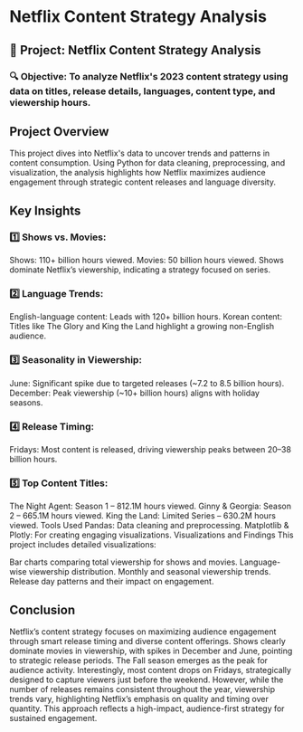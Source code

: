 # Netflix Content Strategy Analysis
## 📅 Project: Netflix Content Strategy Analysis
### 🔍 Objective: To analyze Netflix's 2023 content strategy using data on titles, release details, languages, content type, and viewership hours.

## Project Overview
This project dives into Netflix's data to uncover trends and patterns in content consumption. Using Python for data cleaning, preprocessing, and visualization, the analysis highlights how Netflix maximizes audience engagement through strategic content releases and language diversity.

## Key Insights
### 1️⃣ Shows vs. Movies:

Shows: 110+ billion hours viewed.
Movies: 50 billion hours viewed.
Shows dominate Netflix’s viewership, indicating a strategy focused on series.

### 2️⃣ Language Trends:

English-language content: Leads with 120+ billion hours.
Korean content: Titles like The Glory and King the Land highlight a growing non-English audience.

### 3️⃣ Seasonality in Viewership:

June: Significant spike due to targeted releases (~7.2 to 8.5 billion hours).
December: Peak viewership (~10+ billion hours) aligns with holiday seasons.

### 4️⃣ Release Timing:

Fridays: Most content is released, driving viewership peaks between 20–38 billion hours.

### 5️⃣ Top Content Titles:

The Night Agent: Season 1 – 812.1M hours viewed.
Ginny & Georgia: Season 2 – 665.1M hours viewed.
King the Land: Limited Series – 630.2M hours viewed.
Tools Used
Pandas: Data cleaning and preprocessing.
Matplotlib & Plotly: For creating engaging visualizations.
Visualizations and Findings
This project includes detailed visualizations:

Bar charts comparing total viewership for shows and movies.
Language-wise viewership distribution.
Monthly and seasonal viewership trends.
Release day patterns and their impact on engagement.

## Conclusion

Netflix’s content strategy focuses on maximizing audience engagement through smart release timing and diverse content offerings. Shows clearly dominate movies in viewership, with spikes in December and June, pointing to strategic release periods. The Fall season emerges as the peak for audience activity.
Interestingly, most content drops on Fridays, strategically designed to capture viewers just before the weekend. However, while the number of releases remains consistent throughout the year, viewership trends vary, highlighting Netflix’s emphasis on quality and timing over quantity. This approach reflects a high-impact, audience-first strategy for sustained engagement.

